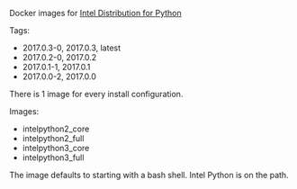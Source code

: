 Docker images for [Intel Distribution for Python](https://software.intel.com/en-us/intel-distribution-for-python)

Tags:

* 2017.0.3-0, 2017.0.3, latest
* 2017.0.2-0, 2017.0.2
* 2017.0.1-1, 2017.0.1
* 2017.0.0-2, 2017.0.0

There is 1 image for every install configuration.

Images:

* intelpython2_core
* intelpython2_full
* intelpython3_core
* intelpython3_full

The image defaults to starting with a bash shell. Intel Python is on the path.

